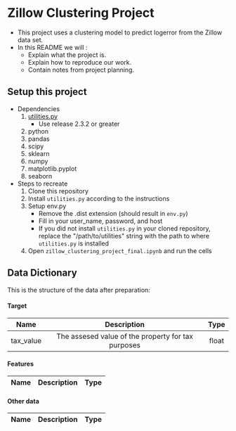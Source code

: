 # Zillow Clustering Project
- This project uses a clustering model to predict logerror from the Zillow data set.
- In this README we will :
    * Explain what the project is. 
    * Explain how to reproduce our work. 
    * Contain notes from project planning.

## Setup this project
* Dependencies
    1. [utilities.py](https://github.com/david-ryan-alviola/utilities/releases)
        * Use release 2.3.2 or greater
    2. python
    3. pandas
    4. scipy
    5. sklearn
    6. numpy
    7. matplotlib.pyplot
    8. seaborn
* Steps to recreate
    1. Clone this repository
    2. Install `utilities.py` according to the instructions
    3. Setup env.py
        * Remove the .dist extension (should result in `env.py`)
        * Fill in your user_name, password, and host
        * If you did not install `utilities.py` in your cloned repository, replace the "/path/to/utilities" string with the path to where `utilities.py` is installed
    4. Open `zillow_clustering_project_final.ipynb` and run the cells



## Data Dictionary
This is the structure of the data after preparation:
#### Target
Name | Description | Type
:---: | :---: | :---:
tax_value | The assesed value of the property for tax purposes | float
#### Features
Name | Description | Type
:---: | :---: | :---:
#### Other data
Name | Description | Type
:---: | :---: | :---:

